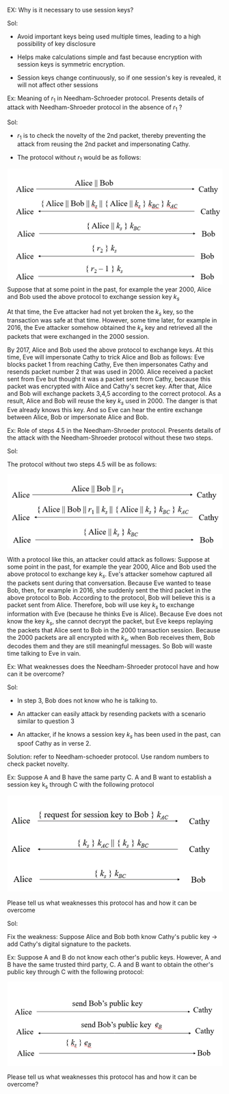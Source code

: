 EX: Why is it necessary to use session keys?

Sol: 

- Avoid important keys being used multiple times, leading to a high possibility of key disclosure

- Helps make calculations simple and fast because encryption with session keys is symmetric encryption.

- Session keys change continuously, so if one session's key is revealed, it will not affect other sessions

Ex: Meaning of $r_1$ in Needham-Schroeder protocol. Presents details of attack with Needham-Shroeder protocol in the absence of $r_1$ ?

Sol: 

- $r_1$ is to check the novelty of the 2nd packet, thereby preventing the attack from reusing the 2nd packet and impersonating Cathy.

- The protocol without $r_1$ would be as follows:

![Alt text](image.png)
Suppose that at some point in the past, for example the year 2000, Alice and Bob used the above protocol to exchange session key $k_s$

At that time, the Eve attacker had not yet broken the $k_s$ key, so the transaction was safe at that time. However, some time later, for example in 2016, the Eve attacker somehow obtained the $k_s$ key and retrieved all the packets that were exchanged in the 2000 session.

By 2017, Alice and Bob used the above protocol to exchange keys. At this time, Eve will impersonate Cathy to trick Alice and Bob as follows: Eve blocks packet 1 from reaching Cathy, Eve then impersonates Cathy and resends packet number 2 that was used in 2000. Alice received a packet sent from Eve but thought it was a packet sent from Cathy, because this packet was encrypted with Alice and Cathy's secret key. After that, Alice and Bob will exchange packets 3,4,5 according to the correct protocol. As a result, Alice and Bob will reuse the key $k_s$ used in 2000. The danger is that Eve already knows this key. And so Eve can hear the entire exchange between Alice, Bob or impersonate Alice and Bob.


Ex: Role of steps 4.5 in the Needham-Shroeder protocol. Presents details of the attack with the Needham-Shroeder protocol without these two steps.

Sol: 

The protocol without two steps 4.5 will be as follows:

![alt text](image-2.png)


With a protocol like this, an attacker could attack as follows: Suppose at some point in the past, for example the year 2000, Alice and Bob used the above protocol to exchange key $k_s$. Eve's attacker somehow captured all the packets sent during that conversation. Because Eve wanted to tease Bob, then, for example in 2016, she suddenly sent the third packet in the above protocol to Bob. According to the protocol, Bob will believe this is a packet sent from Alice. Therefore, bob will use key $k_s$ to exchange information with Eve (because he thinks Eve is Alice). Because Eve does not know the key $k_s$, she cannot decrypt the packet, but Eve keeps replaying the packets that Alice sent to Bob in the 2000 transaction session. Because the 2000 packets are all encrypted with $k_s$, when Bob receives them, Bob decodes them and they are still meaningful messages. So Bob will waste time talking to Eve in vain.

Ex: What weaknesses does the Needham-Shroeder protocol have and how can it be overcome? 

Sol: 

+ In step 3, Bob does not know who he is talking to. 

+ An attacker can easily attack by resending packets with a scenario similar to question 3 

+ An attacker, if he knows a session key $k_s$ has been used in the past, can spoof Cathy as in verse 2. 

Solution: refer to Needham-schoeder protocol. Use random numbers to check packet novelty.

Ex: Suppose A and B have the same party C. A and B want to establish a session key k<sub>s</sub> through C with the following protocol

![alt text](image-1.png)

Please tell us what weaknesses this protocol has and how it can be overcome

Sol: 


Fix the weakness: Suppose Alice and Bob both know Cathy's public key -> add Cathy's digital signature to the packets.


Ex: Suppose A and B do not know each other's public keys. However, A and B have the same trusted third party, C. A and B want to obtain the other's public key through C with the following protocol:

![alt text](image-3.png)

Please tell us what weaknesses this protocol has and how it can be overcome?



